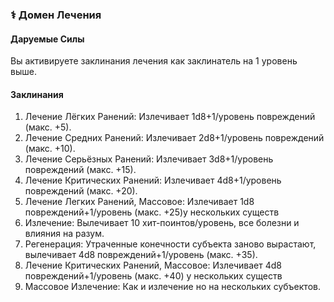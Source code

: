 ### ⚕️ Домен Лечения
#### Даруемые Силы
Вы активируете заклинания лечения как заклинатель на 1 уровень выше. 
#### Заклинания
1. Лечение Лёгких Ранений: Излечивает 1d8+1/уровень повреждений (макс. +5).
2. Лечение Средних Ранений: Излечивает 2d8+1/уровень повреждений (макс. +10).
3. Лечение Серьёзных Ранений: Излечивает 3d8+1/уровень повреждений (макс. +15).
4. Лечение Критических Ранений: Излечивает 4d8+1/уровень повреждений (макс. +20).
5. Лечение Легких Ранений, Массовое: Излечивает 1d8 повреждений+1/уровень (макс. +25)у нескольких существ
6. Излечение: Вылечивает 10 хит-поинтов/уровень, все болезни и влияния на разум.
7. Регенерация: Утраченные конечности субъекта заново вырастают, вылечивает 4d8 повреждений+1/уровень (макс. +35).
8. Лечение Критических Ранений, Массовое: Излечивает 4d8 повреждений+1/уровень (макс. +40) у нескольких существ
9. Массовое Излечение: Как и излечение но на нескольких субъектов.